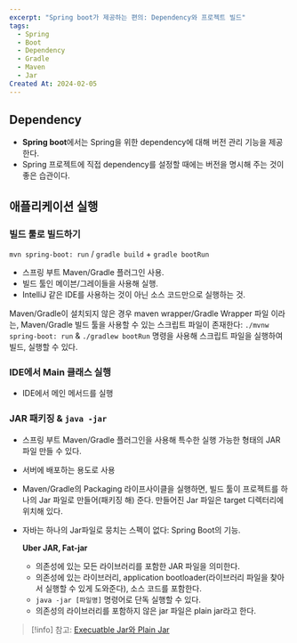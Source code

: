 ```yaml
---
excerpt: "Spring boot가 제공하는 편의: Dependency와 프로젝트 빌드"
tags:
  - Spring
  - Boot
  - Dependency
  - Gradle
  - Maven
  - Jar
Created At: 2024-02-05
---
```

## Dependency

- **Spring boot**에서는 Spring을 위한 dependency에 대해 버전 관리 기능을 제공한다.
- Spring 프로젝트에 직접 dependency를 설정할 때에는 버전을 명시해 주는 것이 좋은 습관이다.

## 애플리케이션 실행

### 빌드 툴로 빌드하기
`mvn spring-boot: run` / `gradle build` + `gradle bootRun`
- 스프링 부트 Maven/Gradle 플러그인 사용.
- 빌드 툴인 메이븐/그레이들을 사용해 실행.
- IntelliJ 같은 IDE를 사용하는 것이 아닌 소스 코드만으로 실행하는 것.

Maven/Gradle이 설치되지 않은 경우 maven wrapper/Gradle Wrapper 파일 이라는, Maven/Gradle 빌드 툴을 사용할 수 있는 스크립트 파일이 존재한다: `./mvnw spring-boot: run` & `./gradlew bootRun` 명령을 사용해 스크립트 파일을 실행하여 빌드, 실행할 수 있다.

### IDE에서 Main 클래스 실행
- IDE에서 메인 메서드를 실행

### JAR 패키징 & `java -jar`

- 스프링 부트 Maven/Gradle 플러그인을 사용해 특수한 실행 가능한 형태의 JAR 파일 만들 수 있다.
- 서버에 배포하는 용도로 사용
- Maven/Gradle의 Packaging 라이프사이클을 실행하면, 빌드 툴이 프로젝트를 하나의 Jar 파일로 만들어(패키징 해) 준다. 만들어진 Jar 파일은 target 디렉터리에 위치해 있다.
- 자바는 하나의 Jar파일로 뭉치는 스펙이 없다: Spring Boot의 기능.
  
  **Uber JAR, Fat-jar**
  
  - 의존성에 있는 모든 라이브러리를 포함한 JAR 파일을 의미한다.
  - 의존성에 있는 라이브러리, application bootloader(라이브러리 파일을 찾아서 실행할 수 있게 도와준다), 소스 코드를 포함한다.
  - `java -jar [파일명]` 명령어로 단독 실행할 수 있다.
  - 의존성의 라이브러리를 포함하지 않은 jar 파일은 plain jar라고 한다.

> [!info] 참고: [Execuatble Jar와 Plain Jar](https://velog.io/@shawnhansh/SpringBoot-Executable-jar-plain-jar)

